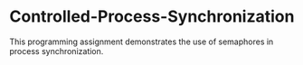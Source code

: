 # Controlled-Process-Synchronization
This programming assignment demonstrates the use of semaphores in process synchronization.

